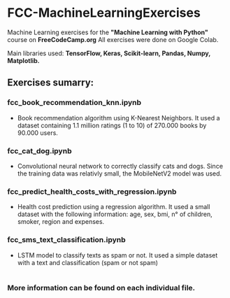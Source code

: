# FCC-MachineLearningExercises
Machine Learning exercises for the **"Machine Learning with Python"** course on **FreeCodeCamp.org**
All exercises were done on Google Colab.

Main libraries used: **TensorFlow, Keras, Scikit-learn, Pandas, Numpy, Matplotlib.**

## Exercises sumarry:
### fcc_book_recommendation_knn.ipynb
* Book recommendation algorithm using K-Nearest Neighbors. It used a dataset containing 1.1 million ratings (1 to 10) of 270.000 books by 90.000 users.

### fcc_cat_dog.ipynb
* Convolutional neural network to correctly classify cats and dogs. Since the training data was relativly small, the MobileNetV2 model was used.

### fcc_predict_health_costs_with_regression.ipynb
* Health cost prediction using a regression algorithm. It used a small dataset with the following information: age, sex, bmi, n° of children, smoker, region and expenses.

### fcc_sms_text_classification.ipynb
* LSTM model to classify texts as spam or not. It used a simple dataset with a text and classification (spam or not spam)

#
### More information can be found on each individual file.
